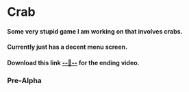 # Crab
#### Some very stupid game I am working on that involves crabs.
#### Currently just has a decent menu screen.
#### Download this link [--🦀--](https://drive.google.com/file/d/1ggZPY7mvHLrhGanrTvC-nfHuj9EHLJqs/view?usp=sharing) for the ending video.
### Pre-Alpha
